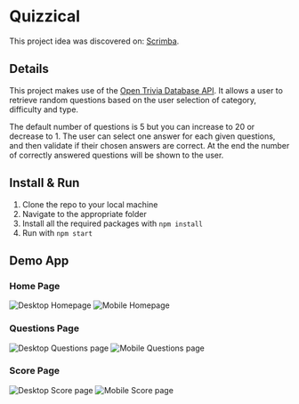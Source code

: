 # Quizzical

This project idea was discovered on: [Scrimba](https://scrimba.com/learn/learnreact).

## Details

This project makes use of the [Open Trivia Database API](https://opentdb.com).
It allows a user to retrieve random questions based on the user selection of category, difficulty and type.

The default number of questions is 5 but you can increase to 20 or decrease to 1.
The user can select one answer for each given questions, and then validate if their chosen answers are correct.
At the end the number of correctly answered questions will be shown to the user.

## Install & Run

1. Clone the repo to your local machine
2. Navigate to the appropriate folder
3. Install all the required packages with `npm install`
4. Run with `npm start`

## Demo App

[](https://)

### Home Page

![Desktop Homepage](images/start_desktop.png)
![Mobile Homepage](images/start_mobile.png)

### Questions Page

![Desktop Questions page](images/answer_desktop.png)
![Mobile Questions page](images/answer_mobile.png)

### Score Page

![Desktop Score page](images/result_desktop.png)
![Mobile Score page](images/result_mobile.png)
